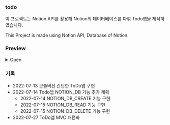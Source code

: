 ### todo

이 프로젝트는 Notion API를 활용해 Notion의 데이터베이스를 다뤄 Todo앱을 제작하였습니다.

This Project is made using Notion API, Database of Notion.

### Preview
<details>
  <summary>Open</summary>
  <div>
    <img src="https://user-images.githubusercontent.com/87903147/181086375-f52ecbb0-cb5f-4b67-ba21-2484186737fe.gif">
  </div>
</details>

### 기록

- 2022-07-13 콘솔버전 간단한 ToDo앱 구현
- 2022-07-14 Todo앱 NOTION_DB 기능 추가 계획
  - 2022-07-14 NOTION_DB_CREATE 기능 구현
  - 2022-07-15 NOTION_DB_READ 기능 구현
  - 2022-07-15 NOTION_DB_DELETE 기능 구현
- 2022-07-27 ToDo앱 MVC 패턴화
